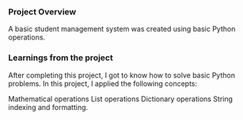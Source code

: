 ### Project Overview

 A basic student management system  was created using basic Python operations.


### Learnings from the project

 After completing this project, I got to know how to solve basic Python problems. In this project, I applied  the following concepts:

Mathematical operations
List operations
Dictionary operations
String indexing and formatting.


